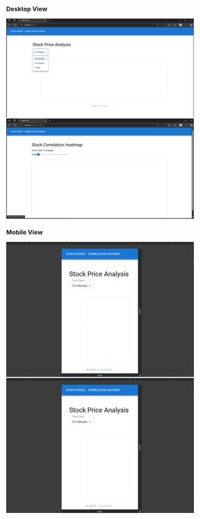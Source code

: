 ### Desktop View

![Output Screenshot 1](./outputScreenShot1.png)
![Output Screenshot 2](./outputScreenShot2.png)

### Mobile View

![Output Screenshot 1 Mobile](./outputScreenShot1Mobile.png)
![Output Screenshot 2 Mobile](./outputScreenShot2Mobile.png)
